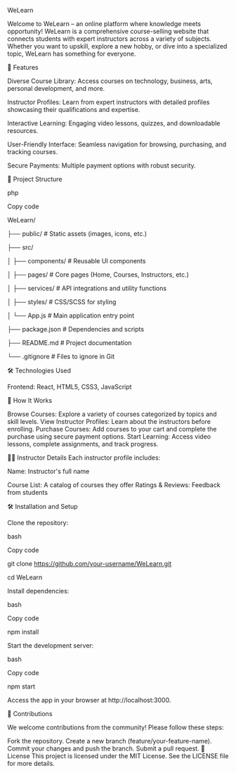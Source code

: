 WeLearn 

Welcome to WeLearn – an online platform where knowledge meets opportunity! WeLearn is a comprehensive course-selling website that connects students with expert instructors across a variety of subjects. Whether you want to upskill, explore a new hobby, or dive into a specialized topic, WeLearn has something for everyone.


🚀 Features

Diverse Course Library: Access courses on technology, business, arts, personal development, and more.

Instructor Profiles: Learn from expert instructors with detailed profiles showcasing their qualifications and expertise.

Interactive Learning: Engaging video lessons, quizzes, and downloadable resources.

User-Friendly Interface: Seamless navigation for browsing, purchasing, and tracking courses.

Secure Payments: Multiple payment options with robust security.

📂 Project Structure

php

Copy code

WeLearn/

├── public/          # Static assets (images, icons, etc.)

├── src/

│   ├── components/  # Reusable UI components

│   ├── pages/       # Core pages (Home, Courses, Instructors, etc.)

│   ├── services/    # API integrations and utility functions

│   ├── styles/      # CSS/SCSS for styling

│   └── App.js       # Main application entry point

├── package.json     # Dependencies and scripts

├── README.md        # Project documentation

└── .gitignore       # Files to ignore in Git

🛠️ Technologies Used

Frontend: React, HTML5, CSS3, JavaScript


📖 How It Works

Browse Courses: Explore a variety of courses categorized by topics and skill levels.
View Instructor Profiles: Learn about the instructors before enrolling.
Purchase Courses: Add courses to your cart and complete the purchase using secure payment options.
Start Learning: Access video lessons, complete assignments, and track progress.

🧑‍🏫 Instructor Details
Each instructor profile includes:

Name: Instructor's full name

Course List: A catalog of courses they offer
Ratings & Reviews: Feedback from students

🛠️ Installation and Setup

Clone the repository:


bash

Copy code

git clone https://github.com/your-username/WeLearn.git

cd WeLearn

Install dependencies:

bash

Copy code

npm install

Start the development server:

bash

Copy code

npm start

Access the app in your browser at http://localhost:3000.

🤝 Contributions

We welcome contributions from the community! Please follow these steps:

Fork the repository.
Create a new branch (feature/your-feature-name).
Commit your changes and push the branch.
Submit a pull request.
📝 License
This project is licensed under the MIT License. See the LICENSE file for more details.

